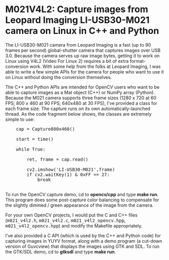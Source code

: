 # M021V4L2: Capture images from Leopard Imaging LI-USB30-M021 camera on Linux in C++ and Python

The LI-USB30-M021 camera from Leopard Imaging is a fast (up to 90 frames per
second) global-shutter camera that captures images over USB 3.0.  Because the
camera serves up raw image bytes, getting it to work on Linux using V4L2 (Video
For Linux 2) requires a bit of extra format-conversion work.  With some help
from the folks at Leopard Imaging, I was able to write a few simple APIs for
the camera for people who want to use it on Linux without doing the conversion
themselves.

The C++ and Python APIs are intended for OpenCV users who want to be able to
capture images as a Mat object (C++) or NumPy array (Python).  Because the M021
camera supports three frame sizes (1280 x 720 at 60 FPS; 800 x 460 at 90 FPS;
640x480 at 30 FPS), I've provided a class for each frame size. The capture runs
on its own automatically-launched thread. As the code fragment below shows,
the classes are extremely simple to use:

<pre>
    cap = Capture800x460()

    start = time()

    while True:

        ret, frame = cap.read()

        cv2.imshow('LI-USB30-M021',frame)
        if cv2.waitKey(1) & 0xFF == 27:
            break
 </pre>

To run the OpenCV capture demo, cd to <b>opencv/cpp</b> and type <b>make
run</b>.  This program does some post-capture color balancing to compensate for
the slightly dimmed / green appearance of the image from the camera.

For your own OpenCV projects, I would put the C and C++ files
(<tt>m021\_v4l2.h</tt>, <tt>m021\_v4l2.c</tt>, <tt>m021\_v4l2\_opencv.hpp</tt>,
<tt>m021\_v4l2\_opencv.hpp</tt>) and modify the Makefile appropriately.

I've also provided a C API (which is used by the C++ and Python code) for
capturing images in YUYV format, along with a demo program (a cut-down version
of Guvcview) that displays the images using GTK and SDL.  To run the GTK/SDL
demo, cd to <b>gtksdl</b> and type <b>make run</b>.
